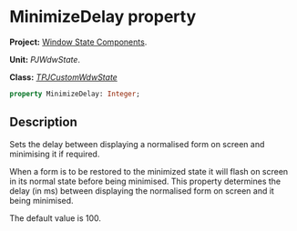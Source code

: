 # MinimizeDelay property

**Project:** [Window State Components](../API.md).

**Unit:** _PJWdwState_.

**Class:** _[TPJCustomWdwState](./TPJCustomWdwState.md)_

```pascal
property MinimizeDelay: Integer;
```

## Description

Sets the delay between displaying a normalised form on screen and minimising it if required.

When a form is to be restored to the minimized state it will flash on screen in its normal state before being minimised. This property determines the delay (in ms) between displaying the normalised form on screen and it being minimised.

The default value is 100.
